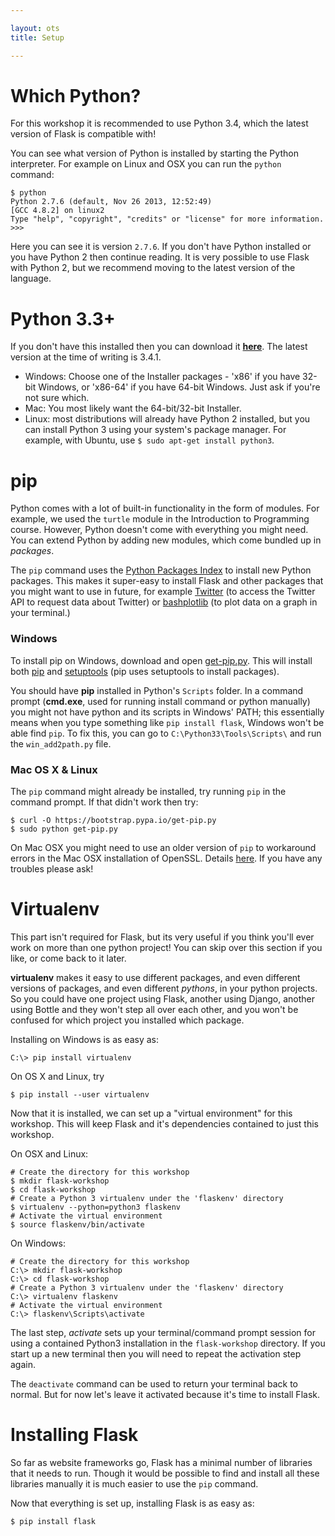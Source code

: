 ```yaml
---

layout: ots
title: Setup

---
```


# Which Python?

For this workshop it is recommended to use Python 3.4, which the latest version of Flask is compatible with!

You can see what version of Python is installed by starting the Python interpreter. For example on Linux and OSX you can run the `python` command:

    $ python
    Python 2.7.6 (default, Nov 26 2013, 12:52:49) 
    [GCC 4.8.2] on linux2
    Type "help", "copyright", "credits" or "license" for more information.
    >>> 

Here you can see it is version `2.7.6`. If you don't have Python installed or you have Python 2 then continue reading. It is very possible to use Flask with Python 2, but we recommend moving to the latest version of the language.

# Python 3.3+

If you don't have this installed then you can download it [**here**](http://python.org/download/). The latest version at the time of writing is 3.4.1.

* Windows: Choose one of the Installer packages - 'x86' if you have 32-bit Windows, or 'x86-64' if you have 64-bit Windows. Just ask if you're not sure which.
* Mac: You most likely want the 64-bit/32-bit Installer.
* Linux: most distributions will already have Python 2 installed, but you can install Python 3 using your system's package manager. For example, with Ubuntu, use `$ sudo apt-get install python3`.

# pip

Python comes with a lot of built-in functionality in the form of modules. For example, we used the `turtle` module in the Introduction to Programming course. However, Python doesn't come with everything you might need. You can extend Python by adding new modules, which come bundled up in *packages*.

The `pip` command uses the [Python Packages Index](https://pypi.python.org/pypi) to install new Python packages. This makes it super-easy to install Flask and other packages that you might want to use in future, for example [Twitter](https://pypi.python.org/pypi/twitter) (to access the Twitter API to request data about Twitter) or [bashplotlib](https://pypi.python.org/pypi/bashplotlib) (to plot data on a graph in your terminal.)

### Windows

To install pip on Windows, download and open [get-pip.py](https://raw.github.com/pypa/pip/master/contrib/get-pip.py). This will install both [pip] and [setuptools] \(pip uses setuptools to install packages\).

You should have **pip** installed in Python's `Scripts` folder. In a command prompt (**cmd.exe**, used for running install command or python manually) you might not have python and its scripts in Windows' PATH; this essentially means when you type something like `pip install flask`, Windows won't be able find `pip`. To fix this, you can go to `C:\Python33\Tools\Scripts\` and run the `win_add2path.py` file.

[pip]: https://pypi.python.org/pypi/pip
[setuptools]: https://pypi.python.org/pypi/setuptools

### Mac OS X & Linux

The `pip` command might already be installed, try running `pip` in the command prompt. If that didn't work then try:

    $ curl -O https://bootstrap.pypa.io/get-pip.py
    $ sudo python get-pip.py

On Mac OSX you might need to use an older version of `pip` to workaround errors in the Mac OSX installation of OpenSSL. Details [here](https://github.com/pypa/pip/issues/829). If you have any troubles please
ask!

# Virtualenv

This part isn't required for Flask, but its very useful if you think you'll ever work on more than one python project! You can skip over this section if you like, or come back to it later.

**virtualenv** makes it easy to use different packages, and even different versions of packages, and even different *pythons*, in your python projects. So you could have one project using Flask, another using Django, another using Bottle and they won't step all over each other, and you won't be confused for which project you installed which package.

Installing on Windows is as easy as:

    C:\> pip install virtualenv

On OS X and Linux, try

    $ pip install --user virtualenv

Now that it is installed, we can set up a "virtual environment" for this workshop. This will keep Flask and it's dependencies contained to just this workshop.

On OSX and Linux:

    # Create the directory for this workshop
    $ mkdir flask-workshop
    $ cd flask-workshop
    # Create a Python 3 virtualenv under the 'flaskenv' directory
    $ virtualenv --python=python3 flaskenv
    # Activate the virtual environment
    $ source flaskenv/bin/activate

On Windows:

    # Create the directory for this workshop
    C:\> mkdir flask-workshop
    C:\> cd flask-workshop
    # Create a Python 3 virtualenv under the 'flaskenv' directory
    C:\> virtualenv flaskenv
    # Activate the virtual environment
    C:\> flaskenv\Scripts\activate

The last step, *activate* sets up your terminal/command prompt session for using a contained Python3 installation in the `flask-workshop` directory. If you start up a new terminal then you will need to repeat the activation step again.

The `deactivate` command can be used to return your terminal back to normal. But for now let's leave it activated because it's time to install Flask.

# Installing Flask

So far as website frameworks go, Flask has a minimal number of libraries that it needs to run. Though it would be possible to find and install all these libraries manually it is much easier to use the `pip` command.

Now that everything is set up, installing Flask is as easy as:

    $ pip install flask
